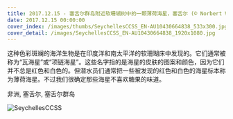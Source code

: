 ```yaml
---
title: 2017.12.15 - 塞舌尔群岛附近软珊瑚树中的一颗薄荷海星，塞舌尔 (© Norbert Wu/Minden Pictures)
date: 2017.12.15 00:00:00
cover_index: /images/thumbs/SeychellesCCSS_EN-AU10430664838_533x300.jpg
cover_detail: /images/SeychellesCCSS_EN-AU10430664838_1920x1080.jpg
---
```


这种色彩斑斓的海洋生物是在印度洋和南太平洋的软珊瑚床中发现的。它们通常被称为“瓦海星”或“项链海星”。这些名字指的是海星的皮肤的图案和颜色，因为它们并不总是红色和白色的。但潜水员们通常把一些被发现的红色和白色的海星标本称为薄荷海星。不过我们很确定那些海星不喜欢糖果的味道。

非洲, 塞舌尔, 塞舌尔群岛

![SeychellesCCSS](/images/SeychellesCCSS_EN-AU10430664838_1920x1080.jpg)
